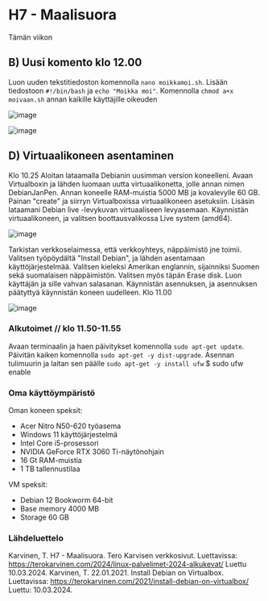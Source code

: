 # H7 - Maalisuora
Tämän viikon
## B) Uusi komento klo 12.00
Luon uuden tekstitiedoston komennolla `nano moikkamoi.sh`. Lisään tiedostoon `#!/bin/bash` ja `echo "Moikka moi"`.
Komennolla `chmod a+x moivaan.sh` annan kaikille käyttäjille oikeuden

![image](https://github.com/bhd471/linux-palvelimet/assets/148760837/23fffa89-2368-4fcd-bb74-567126a4be78)

![image](https://github.com/bhd471/linux-palvelimet/assets/148760837/72326c0d-0e6d-4711-8708-f373302933d3)

## D) Virtuaalikoneen asentaminen

Klo 10.25
Aloitan lataamalla Debianin uusimman version koneelleni. Avaan Virtualboxin ja lähden luomaan uutta virtuaalikonetta, jolle annan nimen DebianJanPen.
Annan koneelle RAM-muistia 5000 MB ja kovalevylle 60 GB. Painan "create" ja siirryn Virtualboxissa virtuaalikoneen asetuksiin. Lisäsin lataamani Debian live -levykuvan virtuaaliseen levyasemaan. Käynnistän virtuaalikoneen, ja valitsen boottausvalikossa Live system (amd64).

![image](https://github.com/bhd471/linux-palvelimet/assets/148760837/e0459675-d8e9-4e7c-8ed4-e786e676b72e)


Tarkistan verkkoselaimessa, että verkkoyhteys, näppäimistö jne toimii. Valitsen työpöydältä "Install Debian", ja lähden asentamaan käyttöjärjestelmää. Valitsen kieleksi Amerikan englannin, sijainniksi Suomen sekä suomalaisen näppäimistön. Valitsen myös täpän Erase disk. Luon käyttäjän ja sille vahvan salasanan. Käynnistän asennuksen, ja asennuksen päätyttyä käynnistän koneen uudelleen. Klo 11.00

![image](https://github.com/bhd471/linux-palvelimet/assets/148760837/9d9856f0-2381-4748-b378-88fdc624f2c1)

### Alkutoimet // klo 11.50-11.55
Avaan terminaalin ja haen päivitykset komennolla `sudo apt-get update`. Päivitän kaiken komennolla `sudo apt-get -y dist-upgrade`. Asennan tulimuurin ja laitan sen päälle 
<code>sudo apt-get -y install ufw</code>
$ sudo ufw enable

### Oma käyttöympäristö
Oman koneen speksit:

- Acer Nitro N50-620 työasema
- Windows 11 käyttöjärjestelmä
- Intel Core i5-prosessori
- NVIDIA GeForce RTX 3060 Ti-näytönohjain
- 16 Gt RAM-muistia
- 1 TB tallennustilaa

VM speksit:

- Debian 12 Bookworm 64-bit
- Base memory 4000 MB
- Storage 60 GB

### Lähdeluettelo 

Karvinen, T. H7 - Maalisuora. Tero Karvisen verkkosivut. Luettavissa: https://terokarvinen.com/2024/linux-palvelimet-2024-alkukevat/ 
Luettu 10.03.2024.
Karvinen, T. 22.01.2021. Install Debian on Virtualbox. Luettavissa: https://terokarvinen.com/2021/install-debian-on-virtualbox/ 
Luettu: 10.03.2024.
